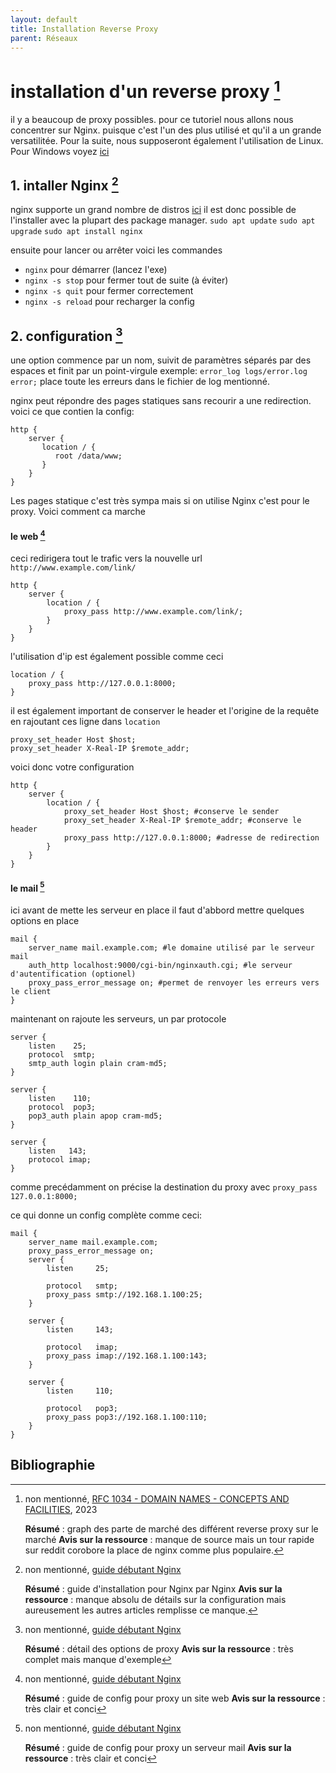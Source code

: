 ```yaml
---
layout: default
title: Installation Reverse Proxy
parent: Réseaux
---
```

# installation d'un reverse proxy [^1]

il y a beaucoup de proxy possibles. pour ce tutoriel nous allons nous concentrer sur Nginx. puisque c'est l'un des plus utilisé et qu'il a un grande versatilitée. Pour la suite, nous supposeront également l'utilisation de Linux. Pour Windows voyez [ici](https://nginx.org/en/docs/windows.html)

## 1. intaller Nginx [^2]

nginx supporte un grand nombre de distros [ici](https://nginx.org/en/linux_packages.html)
il est donc possible de l'installer avec la plupart des package manager.
`sudo apt update`
`sudo apt upgrade`
`sudo apt install nginx`

ensuite pour lancer ou arrêter voici les commandes
- `nginx` pour démarrer (lancez l'exe)
- `nginx -s stop` pour fermer tout de suite (à éviter)
- `nginx -s quit` pour fermer correctement
- `nginx -s reload` pour recharger la config

## 2. configuration [^3]

une option commence par un nom, suivit de paramètres séparés par des espaces et finit par un point-virgule
exemple: `error_log logs/error.log error;` place toute les erreurs dans le fichier de log mentionné.

nginx peut répondre des pages statiques sans recourir a une redirection. voici ce que contien la config:
```
http {
    server {
       location / {
          root /data/www;
       }
    }
}
```

Les pages statique c'est très sympa mais si on utilise Nginx c'est pour le proxy. Voici comment ca marche

#### le web [^4]
ceci redirigera tout le trafic vers la nouvelle url `http://www.example.com/link/`
```
http {
    server {
        location / {
            proxy_pass http://www.example.com/link/;
        }
    }
}
```

l'utilisation d'ip est également possible comme ceci
```
location / {
    proxy_pass http://127.0.0.1:8000;
}
```
il est également important de conserver le header et l'origine de la requête en rajoutant ces ligne dans `location`
```
proxy_set_header Host $host;
proxy_set_header X-Real-IP $remote_addr;
```

voici donc votre configuration
```
http {
    server {
        location / {
            proxy_set_header Host $host; #conserve le sender
            proxy_set_header X-Real-IP $remote_addr; #conserve le header
            proxy_pass http://127.0.0.1:8000; #adresse de redirection
        }
    }
}
```

#### le mail [^5]

ici avant de mette les serveur en place il faut d'abbord mettre quelques options en place
```
mail {
    server_name mail.example.com; #le domaine utilisé par le serveur mail
    auth_http localhost:9000/cgi-bin/nginxauth.cgi; #le serveur d'autentification (optionel)
    proxy_pass_error_message on; #permet de renvoyer les erreurs vers le client
}
```
maintenant on rajoute les serveurs, un par protocole
```
server {
    listen    25;
    protocol  smtp;
    smtp_auth login plain cram-md5;
} 

server {
    listen    110;
    protocol  pop3;
    pop3_auth plain apop cram-md5;
}

server {
    listen   143;
    protocol imap;
}
```
comme precédamment on précise la destination du proxy avec `proxy_pass 127.0.0.1:8000;`

ce qui donne un config complète comme ceci:
```
mail {
    server_name mail.example.com;
    proxy_pass_error_message on;
    server {
        listen     25;

        protocol   smtp;
        proxy_pass smtp://192.168.1.100:25;
    }

    server {
        listen     143;

        protocol   imap;
        proxy_pass imap://192.168.1.100:143;
    }

    server {
        listen     110;

        protocol   pop3;
        proxy_pass pop3://192.168.1.100:110;
    }
}
```

## Bibliographie

[^1]: non mentionné, [RFC 1034 - DOMAIN NAMES - CONCEPTS AND FACILITIES](https://www.wappalyzer.com/technologies/reverse-proxies/#:~:text=Reverse%20proxies%20technologies%20market%20share%20These%20are%20the,in%202023.%20Nginx%2094.6%25%20Envoy%205%25%20Other%200.4%25), 2023
    
    **Résumé** : graph des parte de marché des différent reverse proxy sur le marché
    **Avis sur la ressource** : manque de source mais un tour rapide sur reddit corobore la place de nginx comme plus populaire.

[^2]: non mentionné, [guide débutant Nginx](https://nginx.org/en/docs/beginners_guide.html)

    **Résumé** : guide d'installation pour Nginx par Nginx
    **Avis sur la ressource** : manque absolu de détails sur la configuration mais aureusement les autres articles remplisse ce manque.

[^3]: non mentionné, [guide débutant Nginx](https://nginx.org/en/docs/http/ngx_http_proxy_module.html)

    **Résumé** : détail des options de proxy
    **Avis sur la ressource** : très complet mais manque d'exemple

[^4]: non mentionné, [guide débutant Nginx](https://docs.nginx.com/nginx/admin-guide/web-server/reverse-proxy/)

    **Résumé** : guide de config pour proxy un site web
    **Avis sur la ressource** : très clair et conci

[^5]: non mentionné, [guide débutant Nginx](https://docs.nginx.com/nginx/admin-guide/mail-proxy/mail-proxy/)

    **Résumé** : guide de config pour proxy un serveur mail
    **Avis sur la ressource** : très clair et conci